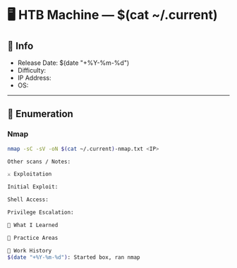# 🖥️ HTB Machine — $(cat ~/.current)

## 🧾 Info
- Release Date: $(date "+%Y-%m-%d")
- Difficulty: 
- IP Address: 
- OS: 

---

## 📡 Enumeration

### Nmap
```bash
nmap -sC -sV -oN $(cat ~/.current)-nmap.txt <IP>

Other scans / Notes:

⚔️ Exploitation

Initial Exploit:

Shell Access:

Privilege Escalation:

🧠 What I Learned

🧪 Practice Areas

🔁 Work History
$(date "+%Y-%m-%d"): Started box, ran nmap
